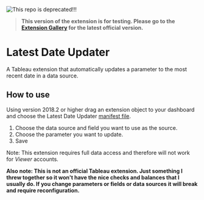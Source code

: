 ![This repo is deprecated!!!](https://img.shields.io/badge/Status-Deprecated-Red)
>**This version of the extension is for testing. Please go to the [Extension Gallery](https://extensiongallery.tableau.com/products/28) for the latest official version.**

# Latest Date Updater
A Tableau extension that automatically updates a parameter to the most recent date in a data source.

## How to use
Using version 2018.2 or higher drag an extension object to your dashboard and choose the Latest Date Updater [manifest file](https://keshiarose.github.io/latest-date-updater/LatestDateUpdater.trex).

1. Choose the data source and field you want to use as the source.
2. Choose the parameter you want to update.
3. Save

Note: This extension requires full data access and therefore will not work for *Viewer* accounts.

**Also note: This is not an official Tableau extension. Just something I threw together so it won't have the nice checks and balances that I usually do. If you change parameters or fields or data sources it will break and require reconfiguration.**
